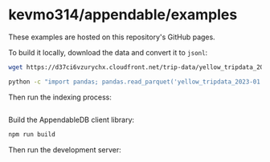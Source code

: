 # kevmo314/appendable/examples

These examples are hosted on this repository's GitHub pages.

To build it locally, download the data and convert it to `jsonl`:

```sh
wget https://d37ci6vzurychx.cloudfront.net/trip-data/yellow_tripdata_2023-01.parquet

python -c "import pandas; pandas.read_parquet('yellow_tripdata_2023-01.parquet').to_json('yellow_tripdata_2023-01.jsonl', orient='records', lines=True)"
```

Then run the indexing process:

```sh

```

Build the AppendableDB client library:

```sh
npm run build
```

Then run the development server:
